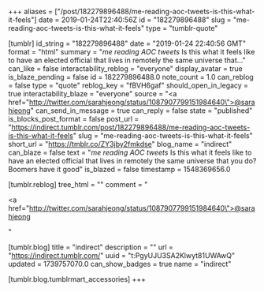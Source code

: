 +++
aliases = ["/post/182279896488/me-reading-aoc-tweets-is-this-what-it-feels"]
date = 2019-01-24T22:40:56Z
id = "182279896488"
slug = "me-reading-aoc-tweets-is-this-what-it-feels"
type = "tumblr-quote"

[tumblr]
id_string = "182279896488"
date = "2019-01-24 22:40:56 GMT"
format = "html"
summary = "*me reading AOC tweets*  Is this what it feels like to have an elected official that lives in remotely the same universe that..."
can_like = false
interactability_reblog = "everyone"
display_avatar = true
is_blaze_pending = false
id = 182279896488.0
note_count = 1.0
can_reblog = false
type = "quote"
reblog_key = "fBVH6gaf"
should_open_in_legacy = true
interactability_blaze = "everyone"
source = "<a href=\"http://twitter.com/sarahjeong/status/1087907799151984640\">@sarahjeong</a>"
can_send_in_message = true
can_reply = false
state = "published"
is_blocks_post_format = false
post_url = "https://indirect.tumblr.com/post/182279896488/me-reading-aoc-tweets-is-this-what-it-feels"
slug = "me-reading-aoc-tweets-is-this-what-it-feels"
short_url = "https://tmblr.co/ZY3jby2fmkdse"
blog_name = "indirect"
can_blaze = false
text = "*me reading AOC tweets*  Is this what it feels like to have an elected official that lives in remotely the same universe that you do? Boomers have it good"
is_blazed = false
timestamp = 1548369656.0

[tumblr.reblog]
tree_html = ""
comment = "<p><a href=\"http://twitter.com/sarahjeong/status/1087907799151984640\">@sarahjeong</a></p>"

[tumblr.blog]
title = "indirect"
description = ""
url = "https://indirect.tumblr.com/"
uuid = "t:PgyUJU3SA2Klwyt81UWAwQ"
updated = 1739757070.0
can_show_badges = true
name = "indirect"

[tumblr.blog.tumblrmart_accessories]
+++
